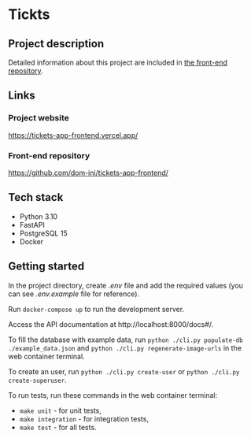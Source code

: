 # Tickts
## Project description

Detailed information about this project are included in [the front-end repository](https://github.com/dom-ini/tickets-app-frontend/).

## Links
### Project website
https://tickets-app-frontend.vercel.app/

### Front-end repository
https://github.com/dom-ini/tickets-app-frontend/

## Tech stack
- Python 3.10
- FastAPI
- PostgreSQL 15
- Docker

## Getting started
In the project directory, create *.env* file and add the required values (you can see *.env.example* file for reference).

Run `docker-compose up` to run the development server.

Access the API documentation at http://localhost:8000/docs#/.

To fill the database with example data, run `python ./cli.py populate-db ./example_data.json` and `python ./cli.py regenerate-image-urls` in the web container terminal.

To create an user, run `python ./cli.py create-user` or `python ./cli.py create-superuser`.

To run tests, run these commands in the web container terminal:
- `make unit` - for unit tests,
- `make integration` - for integration tests,
- `make test` - for all tests.
